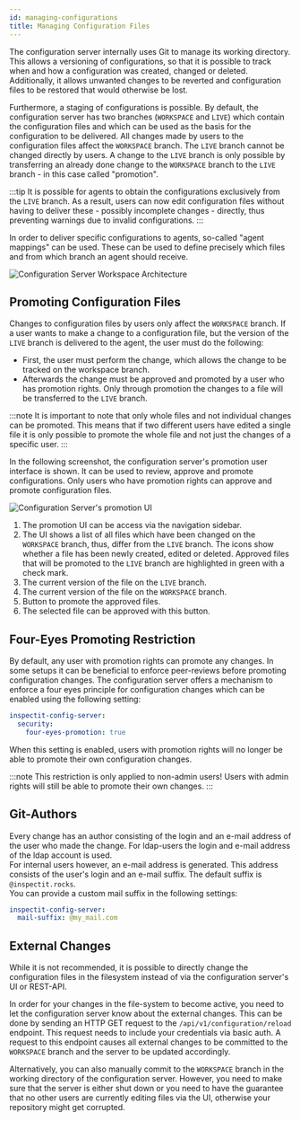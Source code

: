 ```yaml
---
id: managing-configurations
title: Managing Configuration Files
---
```


The configuration server internally uses Git to manage its working directory. This allows a versioning of configurations, so that it is possible to track when and how a configuration was created, changed or deleted. Additionally, it allows unwanted changes to be reverted and configuration files to be restored that would otherwise be lost.

Furthermore, a staging of configurations is possible. By default, the configuration server has two branches (`WORKSPACE` and `LIVE`) which contain the configuration files and which can be used as the basis for the configuration to be delivered. All changes made by users to the configuration files affect the `WORKSPACE` branch. The `LIVE` branch cannot be changed directly by users. A change to the `LIVE` branch is only possible by transferring an already done change to the `WORKSPACE` branch to the `LIVE` branch - in this case called "promotion".

:::tip
It is possible for agents to obtain the configurations exclusively from the `LIVE` branch. As a result, users can now edit configuration files without having to deliver these - possibly incomplete changes - directly, thus preventing warnings due to invalid configurations.
:::

In order to deliver specific configurations to agents, so-called "agent mappings" can be used. These can be used to define precisely which files and from which branch an agent should receive.

![Configuration Server Workspace Architecture](assets/configuration-server-branches.png)

## Promoting Configuration Files

Changes to configuration files by users only affect the `WORKSPACE` branch. If a user wants to make a change to a configuration file, but the version of the `LIVE` branch is delivered to the agent, the user must do the following:

* First, the user must perform the change, which allows the change to be tracked on the workspace branch.
* Afterwards the change must be approved and promoted by a user who has promotion rights. Only through promotion the changes to a file will be transferred to the `LIVE` branch.

:::note
It is important to note that only whole files and not individual changes can be promoted. This means that if two different users have edited a single file it is only possible to promote the whole file and not just the changes of a specific user.
:::

In the following screenshot, the configuration server's promotion user interface is shown. It can be used to review, approve and promote configurations. Only users who have promotion rights can approve and promote configuration files.

![Configuration Server's promotion UI](assets/configuration-server-promotion-ui.png)

1. The promotion UI can be access via the navigation sidebar.
2. The UI shows a list of all files which have been changed on the `WORKSPACE` branch, thus, differ from the `LIVE` branch. The icons show whether a file has been newly created, edited or deleted. Approved files that will be promoted to the `LIVE` branch are highlighted in green with a check mark.
3. The current version of the file on the `LIVE` branch.
4. The current version of the file on the `WORKSPACE` branch.
5. Button to promote the approved files.
6. The selected file can be approved with this button.

## Four-Eyes Promoting Restriction

By default, any user with promotion rights can promote any changes.
In some setups it can be beneficial to enforce peer-reviews before promoting configuration changes.
The configuration server offers a mechanism to enforce a four eyes principle for configuration changes which can be enabled using the following setting:

```YAML
inspectit-config-server:
  security:
    four-eyes-promotion: true
```

When this setting is enabled, users with promotion rights will no longer be able to promote their own configuration changes.

:::note
This restriction is only applied to non-admin users! Users with admin rights will still be able to promote their own changes.
:::

## Git-Authors
Every change has an author consisting of the login and an e-mail address of the user who made the change. For 
ldap-users the login and e-mail address of the ldap account is used. 
<br>
For internal users however, an e-mail address is generated. This address consists of the user's login and an e-mail
suffix. The default suffix is `@inspectit.rocks`.
<br>
You can provide a custom mail suffix in the following settings: 
```YAML
inspectit-config-server:
  mail-suffix: @my_mail.com
```

## External Changes

While it is not recommended, it is possible to directly change the configuration files in the filesystem instead of via the
configuration server's UI or REST-API.

In order for your changes in the file-system to become active, you need to let the configuration server know about the external changes.
This can be done by sending an HTTP GET request to the `/api/v1/configuration/reload` endpoint. This request needs to include your credentials via basic auth.
A request to this endpoint causes all external changes to be committed to the `WORKSPACE` branch and the server to be updated accordingly.

Alternatively, you can also manually commit to the `WORKSPACE` branch in the working directory of the configuration server.
However, you need to make sure that the server is either shut down or you need to have the guarantee that no other users are currently editing files via the UI,
otherwise your repository might get corrupted.